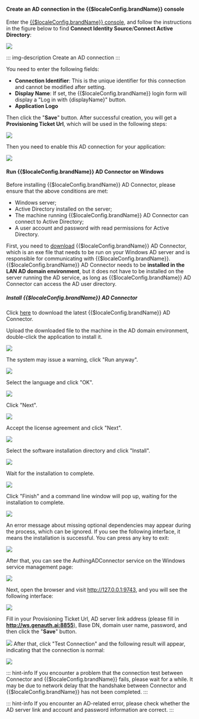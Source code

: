 #### Create an AD connection in the {{$localeConfig.brandName}} console

Enter the [{{$localeConfig.brandName}} console](https://console.genauth.ai/console/userpool), and follow the instructions in the figure below to find **Connect Identity Source**/**Connect Active Directory**:

![](https://cdn.genauth.ai/img/20210126190459.png)

::: img-description
Create an AD connection
:::

You need to enter the following fields:

- **Connection Identifier**: This is the unique identifier for this connection and cannot be modified after setting.
- **Display Name**: If set, the {{$localeConfig.brandName}} login form will display a "Log in with {displayName}" button.
- **Application Logo**

Then click the "**Save**" button. After successful creation, you will get a **Provisioning Ticket Url**, which will be used in the following steps:

![](https://cdn.genauth.ai/blog/20201109141645.png)

Then you need to enable this AD connection for your application:

![](https://cdn.genauth.ai/img/20210126190629.png)

#### Run {{$localeConfig.brandName}} AD Connector on Windows

Before installing {{$localeConfig.brandName}} AD Connector, please ensure that the above conditions are met:

- Windows server;
- Active Directory installed on the server;
- The machine running {{$localeConfig.brandName}} AD Connector can connect to Active Directory;
- A user account and password with read permissions for Active Directory.

First, you need to [download](https://download.genauth.ai/app/{{$localeConfig.brandName}}-AD-Connector-latest.exe) {{$localeConfig.brandName}} AD Connector, which is an exe file that needs to be run on your Windows AD server and is responsible for communicating with {{$localeConfig.brandName}}. {{$localeConfig.brandName}} AD Connector needs to be **installed in the LAN AD domain environment**, but it does not have to be installed on the server running the AD service, as long as {{$localeConfig.brandName}} AD Connector can access the AD user directory.

##### Install {{$localeConfig.brandName}} AD Connector

Click [here](https://download.genauth.ai/app/{{$localeConfig.brandName}}-AD-Connector-latest.exe) to download the latest {{$localeConfig.brandName}} AD Connector.

Upload the downloaded file to the machine in the AD domain environment, double-click the application to install it.

![](https://cdn.genauth.ai/docs/20200414213654.png)

The system may issue a warning, click "Run anyway".

![](https://cdn.genauth.ai/blog/image%20%28521%29.png)

Select the language and click "OK".

![](https://cdn.genauth.ai/docs/20200414213931.png)

Click "Next".

![](https://cdn.genauth.ai/blog/20201109213415.png)

Accept the license agreement and click "Next".

![](https://cdn.genauth.ai/blog/20201109213443.png)

Select the software installation directory and click "Install".

![](https://cdn.genauth.ai/blog/20201109213500.png)

Wait for the installation to complete.

![](https://cdn.genauth.ai/blog/20201109213517.png)

Click "Finish" and a command line window will pop up, waiting for the installation to complete.

![](https://cdn.genauth.ai/docs/20200414214751.png)

An error message about missing optional dependencies may appear during the process, which can be ignored. If you see the following interface, it means the installation is successful. You can press any key to exit:

![](https://cdn.genauth.ai/docs/20200414214912.png)

After that, you can see the AuthingADConnector service on the Windows service management page:

![](https://cdn.genauth.ai/blog/20201109214605.png)

Next, open the browser and visit http://127.0.0.1:9743, and you will see the following interface:

![](https://cdn.genauth.ai/docs/eirog1.png)

Fill in your Provisioning Ticket Url, AD server link address (please fill in **http://ws.genauth.ai:8855**), Base DN, domain user name, password, and then click the "**Save**" button.

![](https://cdn.genauth.ai/docs/serths2.png)
After that, click "Test Connection" and the following result will appear, indicating that the connection is normal:

![](https://cdn.genauth.ai/docs/20200414220049.png)

::: hint-info
If you encounter a problem that the connection test between Connector and {{$localeConfig.brandName}} fails, please wait for a while. It may be due to network delay that the handshake between Connector and {{$localeConfig.brandName}} has not been completed.
:::

::: hint-info
If you encounter an AD-related error, please check whether the AD server link and account and password information are correct.
:::
